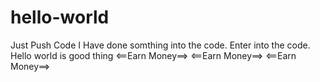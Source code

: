 # hello-world
Just Push Code
I Have done somthing into the code.
Enter into the code.
Hello world is good thing
<==Earn Money==>
<==Earn Money==>
<==Earn Money==>

